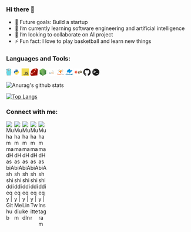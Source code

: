 ### Hi there 👋

- 🔭 Future goals: Build a startup
- 🌱 I’m currently learning software engineering and artificial intelligence
- 👯 I’m looking to collaborate on AI project
- ⚡  Fun fact: I love to play basketball and learn new things  

### Languages and Tools:  

<code><img height="20" src="https://raw.githubusercontent.com/golang-samples/gopher-vector/master/gopher.svg"></code>
<code><img height="20" src="https://raw.githubusercontent.com/github/explore/80688e429a7d4ef2fca1e82350fe8e3517d3494d/topics/python/python.png"></code>
<code><img height="20" src="https://raw.githubusercontent.com/github/explore/80688e429a7d4ef2fca1e82350fe8e3517d3494d/topics/javascript/javascript.png"></code>
<code><img height="20" src="https://raw.githubusercontent.com/github/explore/80688e429a7d4ef2fca1e82350fe8e3517d3494d/topics/ruby/ruby.png"></code>
<code><img height="20" src="https://raw.githubusercontent.com/github/explore/80688e429a7d4ef2fca1e82350fe8e3517d3494d/topics/nodejs/nodejs.png"></code>
<code><img height="20" src="https://raw.githubusercontent.com/github/explore/80688e429a7d4ef2fca1e82350fe8e3517d3494d/topics/mysql/mysql.png"></code>
<code><img height="20" src="https://raw.githubusercontent.com/github/explore/80688e429a7d4ef2fca1e82350fe8e3517d3494d/topics/tensorflow/tensorflow.png"></code>
<code><img height="20" src="https://raw.githubusercontent.com/github/explore/80688e429a7d4ef2fca1e82350fe8e3517d3494d/topics/docker/docker.png"></code>
<code><img height="20" src="https://raw.githubusercontent.com/github/explore/80688e429a7d4ef2fca1e82350fe8e3517d3494d/topics/git/git.png"></code>
<code><img height="20" src="https://raw.githubusercontent.com/github/explore/78df643247d429f6cc873026c0622819ad797942/topics/github/github.png"></code>
<code><img height="20" src="https://raw.githubusercontent.com/github/explore/80688e429a7d4ef2fca1e82350fe8e3517d3494d/topics/terminal/terminal.png"></code>

![Anurag's github stats](https://github-readme-stats.vercel.app/api/?username=MuhammadHasbiAshshiddieqy&show_icons=true&title_color=fff&icon_color=79ff97&text_color=9f9f9f&bg_color=151515)

[![Top Langs](https://github-readme-stats.vercel.app/api/top-langs/?username=MuhammadHasbiAshshiddieqy&langs_count=8&title_color=fff&icon_color=79ff97&text_color=9f9f9f&bg_color=151515)](https://github.com/MuhammadHasbiAshshiddieqy/github-readme-stats)

### Connect with me:

[<img align="left" alt="MuhammadHasbiAshshiddieqy | Github" width="22px" src="https://cdn.jsdelivr.net/npm/simple-icons@v3/icons/github.svg" />][github]
[<img align="left" alt="MuhammadHasbiAshshiddieqy | Medium" width="22px" src="https://cdn.jsdelivr.net/npm/simple-icons@v3/icons/medium.svg" />][medium]
[<img align="left" alt="MuhammadHasbiAshshiddieqy | LinkedIn" width="22px" src="https://cdn.jsdelivr.net/npm/simple-icons@v3/icons/linkedin.svg" />][linkedin]
[<img align="left" alt="MuhammadHasbiAshshiddieqy | Twitter" width="22px" src="https://cdn.jsdelivr.net/npm/simple-icons@v3/icons/twitter.svg" />][twitter]
[<img align="left" alt="MuhammadHasbiAshshiddieqy | Instagram" width="22px" src="https://cdn.jsdelivr.net/npm/simple-icons@v3/icons/instagram.svg" />][instagram]


[github]: https://github.com/MuhammadHasbiAshshiddieqy
[medium]: https://medium.com/@hsbdeveloper97
[linkedin]: https://www.linkedin.com/in/muhammadhasbiashshiddieqy/
[twitter]: https://twitter.com/MuhammadHasbiA
[instagram]: https://instagram.com/hasbi.shiddieqy
<!--
**MuhammadHasbiAshshiddieqy/MuhammadHasbiAshshiddieqy** is a ✨ _special_ ✨ repository because its `README.md` (this file) appears on your GitHub profile.

Here are some ideas to get you started:

- 🔭 I’m currently working on ...
- 🌱 I’m currently learning ...
- 👯 I’m looking to collaborate on ...
- 🤔 I’m looking for help with ...
- 💬 Ask me about ...
- 📫 How to reach me: ...
- 😄 Pronouns: ...
- ⚡ Fun fact: ...
-->
